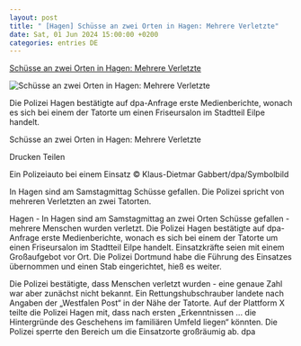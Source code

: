 ```yaml
---
layout: post
title: " [Hagen] Schüsse an zwei Orten in Hagen: Mehrere Verletzte"
date: Sat, 01 Jun 2024 15:00:00 +0200
categories: entries DE
---
```

[Schüsse an zwei Orten in Hagen: Mehrere Verletzte](https://www.wa.de/nordrhein-westfalen/schuesse-an-zwei-orten-in-hagen-mehrere-verletzte-zr-93104292.html)

![Schüsse an zwei Orten in Hagen: Mehrere Verletzte](https://www.wa.de/assets/images/34/711/34711238-polizeiauto-3cfe.jpg)

Die Polizei Hagen bestätigte auf dpa-Anfrage erste Medienberichte, wonach es sich bei einem der Tatorte um einen Friseursalon im Stadtteil Eilpe handelt.

Schüsse an zwei Orten in Hagen: Mehrere Verletzte

Drucken Teilen

Ein Polizeiauto bei einem Einsatz © Klaus-Dietmar Gabbert/dpa/Symbolbild

In Hagen sind am Samstagmittag Schüsse gefallen. Die Polizei spricht von mehreren Verletzten an zwei Tatorten.

Hagen - In Hagen sind am Samstagmittag an zwei Orten Schüsse gefallen - mehrere Menschen wurden verletzt. Die Polizei Hagen bestätigte auf dpa-Anfrage erste Medienberichte, wonach es sich bei einem der Tatorte um einen Friseursalon im Stadtteil Eilpe handelt. Einsatzkräfte seien mit einem Großaufgebot vor Ort. Die Polizei Dortmund habe die Führung des Einsatzes übernommen und einen Stab eingerichtet, hieß es weiter.

Die Polizei bestätigte, dass Menschen verletzt wurden - eine genaue Zahl war aber zunächst nicht bekannt. Ein Rettungshubschrauber landete nach Angaben der „Westfalen Post“ in der Nähe der Tatorte. Auf der Plattform X teilte die Polizei Hagen mit, dass nach ersten „Erkenntnissen ... die Hintergründe des Geschehens im familiären Umfeld liegen“ könnten. Die Polizei sperrte den Bereich um die Einsatzorte großräumig ab. dpa

